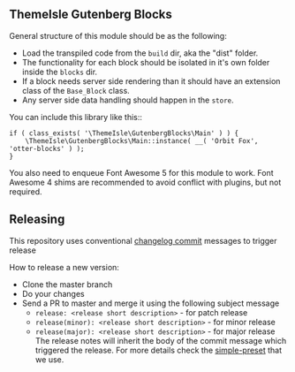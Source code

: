 ThemeIsle Gutenberg Blocks
--------------------------

General structure of this module should be as the following:

* Load the transpiled code from the `build` dir, aka the "dist" folder.
* The functionality for each block should be isolated in it's own folder inside the `blocks` dir.
* If a block needs server side rendering than it should have an extension class of the `Base_Block` class.
* Any server side data handling should happen in the `store`.

You can include this library like this::

```
if ( class_exists( '\ThemeIsle\GutenbergBlocks\Main' ) ) {
	\ThemeIsle\GutenbergBlocks\Main::instance( __( 'Orbit Fox', 'otter-blocks' ) );
}
```

You also need to enqueue Font Awesome 5 for this module to work. Font Awesome 4 shims are recommended to avoid conflict with plugins, but not required.

## Releasing

This repository uses conventional [changelog commit](https://github.com/Codeinwp/conventional-changelog-simple-preset) messages to trigger release 

How to release a new version:

- Clone the master branch
- Do your changes
- Send a PR to master and merge it using the following subject message
  - `release: <release short description>` - for patch release
  - `release(minor): <release short description>` - for minor release
  - `release(major): <release short description>` - for major release
The release notes will inherit the body of the commit message which triggered the release. For more details check the [simple-preset](https://github.com/Codeinwp/conventional-changelog-simple-preset) that we use.